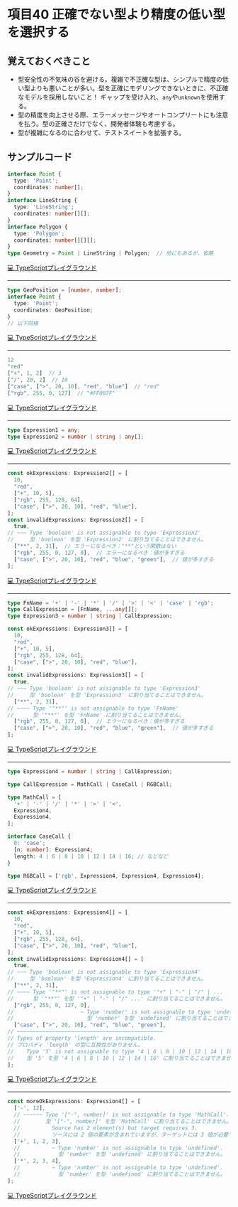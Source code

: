 # 項目40  正確でない型より精度の低い型を選択する

## 覚えておくべきこと

* 型安全性の不気味の谷を避ける。複雑で不正確な型は、シンプルで精度の低い型よりも悪いことが多い。型を正確にモデリングできないときに、不正確なモデルを採用しないこと！ ギャップを受け入れ、`any`や`unknown`を使用する。
* 型の精度を向上させる際、エラーメッセージやオートコンプリートにも注意を払う。型の正確さだけでなく、開発者体験も考慮する。
* 型が複雑になるのに合わせて、テストスイートを拡張する。

## サンプルコード

```ts
interface Point {
  type: 'Point';
  coordinates: number[];
}
interface LineString {
  type: 'LineString';
  coordinates: number[][];
}
interface Polygon {
  type: 'Polygon';
  coordinates: number[][][];
}
type Geometry = Point | LineString | Polygon;  // 他にもあるが、省略
```

[💻 TypeScriptプレイグラウンド](https://www.typescriptlang.org/ja/play/?ts=5.8.2#code/JYOwLgpgTgZghgYwgAgAoHtRmQbwFDLJgCeADhAFzIDkGW1A3AcguulACahyQDOVIAK4BbAEbQA2gF0mAXzxZo8JMgAyoCAGUwUUAHNczEuSrV1ILTv2NmrdlxA8I-ZELGSp0uQvBLEKDAAbYj10EENCY0oaIJCwm0I7Tm4+ARFxKGksmTx5KOQAcQh0YQgdYmQAXjRMcGQAHzUNbV0QA0bY0JAGQgB6XuRANblAawZAIIZAIQZAaIZAGQZAQAZAQHdAU1cgA)

----

```ts
type GeoPosition = [number, number];
interface Point {
  type: 'Point';
  coordinates: GeoPosition;
}
// 以下同様
```

[💻 TypeScriptプレイグラウンド](https://www.typescriptlang.org/ja/play/?ts=5.8.2#code/C4TwDgpgBA4hD2AFeBnAlsN8B2UC8UA2tgK4C2ARhAE4A0UplNAugNwBQa2wNAZgIYBjaMi7AoAb3ZQooSAC4oAclHclHGYPjxqAEy78eKRXCSoMWbBwC+7APR2ogU7lA0HKAYFUAblkA)

----

```js
12
"red"
["+", 1, 2]  // 3
["/", 20, 2]  // 10
["case", [">", 20, 10], "red", "blue"]  // "red"
["rgb", 255, 0, 127]  // "#FF007F"
```

[💻 TypeScriptプレイグラウンド](https://www.typescriptlang.org/ja/play/?ts=5.8.2#code/IwJgUARATgpgJhMBtCBqCAaABMbIC6WWA9MVgMzITGZYgAMehJZw9VAxgIYDOMtKAHy0G2NvmzR4tCACMANgFd+zUlikIqUAOayRAVn3ZGOEAHZVZCAGIAYrfr0ztiEA)

----

```ts
type Expression1 = any;
type Expression2 = number | string | any[];
```

[💻 TypeScriptプレイグラウンド](https://www.typescriptlang.org/ja/play/?ts=5.8.2#code/C4TwDgpgBAogHmAThAziglgewHYEYoC8UAhtiANwBQoksCyaW2ATIVNgK4C2ARhIlAA+UFMETpsAcyEkyAbQC65IA)

----

```ts
const okExpressions: Expression2[] = [
  10,
  "red",
  ["+", 10, 5],
  ["rgb", 255, 128, 64],
  ["case", [">", 20, 10], "red", "blue"],
];
const invalidExpressions: Expression2[] = [
  true,
// ~~~ Type 'boolean' is not assignable to type 'Expression2'
//     型 'boolean' を型 'Expression2' に割り当てることはできません。
  ["**", 2, 31],  // エラーになるべき："**"という関数はない
  ["rgb", 255, 0, 127, 0],  // エラーになるべき：値が多すぎる
  ["case", [">", 20, 10], "red", "blue", "green"],  // 値が多すぎる
];
```

[💻 TypeScriptプレイグラウンド](https://www.typescriptlang.org/ja/play/?ts=5.8.2#code/MYewdgzgLgBCDWBRAHgBwE4FMIQJbggC4YUNs9wAmAbQF0YBeGagKBhgEYAGAGjZgBEWACYC+7agIDUYzrxgBWWuOZCA5gCNZlBQp6dKADn0A2ACzL+k4AEMImWZIB82+d2WCRsgRoA2AVwdLWgBuFlBIWFwwADcbX1xhUiwcfEhiZPI0mnomVnYodEC+AHoSmAA-KpgAFQBPVEwYAHINEBBfTBswZphcCBgwEFg7PDUwGz8mqBAYKAam5szUqmaWMvZNwGj1FraOrp6YQCSGHaW0FIowSl7AawZAJyVAKIZAZX1AMwZAaIZAZQZACwZAewZAcwZALIMgD8GQDaDIBkhkAQAxWAQAKhh2n0AGYOB4YBtABUMgEuGQA-DDdAFYMb0AngwAwBY-7D4V9ACIMgDEGQBFqYAHUx+eMp0PQmm0un0bkoAHYuaiMTj8UTSYASBUAMgyALE1AJoMgDkGN7Q2z2RwCFz6ShuLgeISYUT6HwBBz6tRYTBgAQC8oSmXylihIA)

----

```ts
type FnName = '+' | '-' | '*' | '/' | '>' | '<' | 'case' | 'rgb';
type CallExpression = [FnName, ...any[]];
type Expression3 = number | string | CallExpression;

const okExpressions: Expression3[] = [
  10,
  "red",
  ["+", 10, 5],
  ["rgb", 255, 128, 64],
  ["case", [">", 20, 10], "red", "blue"],
];
const invalidExpressions: Expression3[] = [
  true,
// ~~~ Type 'boolean' is not assignable to type 'Expression3'
//     型 'boolean' を型 'Expression3' に割り当てることはできません。
  ["**", 2, 31],
// ~~~~ Type '"**"' is not assignable to type 'FnName'
//      型 '"**"' を型 'FnName' に割り当てることはできません。
  ["rgb", 255, 0, 127, 0],  // エラーになるべき：値が多すぎる
  ["case", [">", 20, 10], "red", "blue", "green"],  // 値が多すぎる
];
```

[💻 TypeScriptプレイグラウンド](https://www.typescriptlang.org/ja/play/?ts=5.8.2#code/C4TwDgpgBAYgdgOQIYFtoF4oHIDUWoA+2AtPkVgFRnYD01WAfPQDz0DGSAzhPQE4DmAIywBuAFChIUAMJIANnICiADzC8InTgEsA9nCiYA2vGRoANFAB01pHBCGAug-GToKtRu16AzAahwAVxRBCF5CKE5gXi04fnDZBXd1TV04cTE2PUioHQBrJM9UzgAuKAKUn0c-QzEoKABGAAYzWqgAInUAEzaWusM2nB6G5qgAVgdeqH6BQSGAJlHRi3q5gA4LADYAFgnW-o5uIf6GeZGmifauobbBOQCINt3nDKzgKBiAN3ktTvKvOBKZVUyX+3iqRlaUXuLRoNCgAD9EVAACrgaBYQQ6HRyCC2fBaTj+HRvLjafhwJC3aDAHRQVzYP6pbxYMSwurswDR6thMdjcXB8IAkhi5WEZPnwgGsGQBOSoAohkAyvqAMwZANEMgGUGQAWDIB7BkA5gyAWQZAH4MgG0GQDJDIAgBj2bQoFHmFm89V2bMRSNRUiw5st+MJcGJUFJWnJlJxdNp9KwJlQPFZcPZdWFrraguFobQEplCpVGp1BpNZpm80WFjOcwA7PmLlA2YAKhkAlwyAH4ZxYArBkVgE8GbWALH-ACQKgBkGQBYmoBNBkAcgyKs0HB4WY6nZaNC4dCDdCw3O4j9r8dQQOCPCxluGd3sDsTOIA)

----

```ts
type Expression4 = number | string | CallExpression;

type CallExpression = MathCall | CaseCall | RGBCall;

type MathCall = [
  '+' | '-' | '/' | '*' | '>' | '<',
  Expression4,
  Expression4,
];

interface CaseCall {
  0: 'case';
  [n: number]: Expression4;
  length: 4 | 6 | 8 | 10 | 12 | 14 | 16; // などなど
}

type RGBCall = ['rgb', Expression4, Expression4, Expression4];
```

[💻 TypeScriptプレイグラウンド](https://www.typescriptlang.org/ja/play/?ts=5.8.2#code/C4TwDgpgBAogHmAThAziglgewHYBYoC8U2ArgLYBGEiUAPlCsIutgOZ1QDCAhgDa-wkqDDgDcAKHGhIXPgITI0WbISgBZbsAAWPfhx4oIu3hwBKAcQBCxiVPDQN246oDa4qFADkAak8dPALR+9J4A9MFeAFQRngB8MQA8ngA07rAKwsq4qR6CiiJ4qQC6tizA1ABm3ADG0AZGclAA3mkADABcXtXchp4SHi7YnaSU1EWdeZk4uP1QvBBs2p349ABsHAAcHACMrTsATDsrUNurolChoVCAVgyAlgx34gC+ktLQFtaNRC6eiKwUKekhEppslAfksqDJsC8CUgA)

----

```ts
const okExpressions: Expression4[] = [
  10,
  "red",
  ["+", 10, 5],
  ["rgb", 255, 128, 64],
  ["case", [">", 20, 10], "red", "blue"],
];
const invalidExpressions: Expression4[] = [
  true,
// ~~~ Type 'boolean' is not assignable to type 'Expression4'
//     型 'boolean' を型 'Expression4' に割り当てることはできません。
  ["**", 2, 31],
// ~~~~ Type '"**"' is not assignable to type '"+" | "-" | "/" | ...
//      型 '"**"' を型 '"+" | "-" | "/" ...' に割り当てることはできません。
  ["rgb", 255, 0, 127, 0],
//                     ~ Type 'number' is not assignable to type 'undefined'.
//                       型 'number' を型 'undefined' に割り当てることはできません。
  ["case", [">", 20, 10], "red", "blue", "green"],
// ~~~~~~~~~~~~~~~~~~~~~~~~~~~~~~~~~~~~~~~~~~~~~~
// Types of property 'length' are incompatible.
// プロパティ 'length' の型に互換性がありません。
//    Type '5' is not assignable to type '4 | 6 | 8 | 10 | 12 | 14 | 16'.
//    型 '5' を型 '4 | 6 | 8 | 10 | 12 | 14 | 16' に割り当てることはできません。
];
```

[💻 TypeScriptプレイグラウンド](https://www.typescriptlang.org/ja/play/?ts=5.8.2#code/MYewdgzgLgBCDWBRAHgBwE4FMIQJbggC4YUNs9wAWAbQF0YBeGagKBhgEYAGAGjZgBEWACYC+7agIDUYzrxgBWWuOZCA5gCNZAJgUKenbQA4DANkrL+k4AEMImWZIB8O+d2WCRsgRoA2AVwdLWgBuFlBIWFwwADcbX1xhUiwcfEhiZPI0mnomVnYodEC+AHoSmAA-KpgAFQBPVEwYAHINEBBfTBswZphcCBgwEFg7PDUwGz8mqBAYKAam5szUqmaWMvZNwGj1FraOrp6YQCSGHaW0FIowSl7AawZAJyVAKIZAZX1AMwZAaIZAZQZACwZAewZAcwZALIMgD8GQDaDIBkhkAQAxWAQAKhhOgMAGYOJYNlVqvVGi1YfDev1BsMYKNcONJp05rN5ljmtIBDAAD6CAC0dMZAhKrJgADoeetypt2KccQJeidsTIGczOey6TyubdHq9Pr9AaDIdD0JodHoDG5tAB2XWo-kC01mgUVWoLFpgfwAWw0mHQeIGQxGqVJUwpc2tzX8YGEmAAZtFMMJmly+ebo9HTraHU7Rad-YGQ2Awwrnu9vv9geCoRIBLZ7I4BC4DNo3FwPEIw94-IFvGosJgwAJjZV0V3uz3e33++io5jsHAgzAMCBGuh5i1OmA1FAABa9GxYPpgUB21A2KC4KaRjaAdYZALcMgEWGQBjDIBihlnrYXy5ggDsGLY3QBJcoBt40A5AaAGQZAEIMDzVUIbJsw4tAoLoEu6YwTF6Mw+tSlCSqYkpGJK3CodoqEIYyHCmBGUbbKBSYtFhMBIYyKHYVw6GYahuEwPcWbKrmAEsKEQA)

----

```ts
const moreOkExpressions: Expression4[] = [
  ['-', 12],
  // ~~~~~~ Type '["-", number]' is not assignable to type 'MathCall'.
  //        型 '["-", number]' を型 'MathCall' に割り当てることはできません。
  //          Source has 2 element(s) but target requires 3.
  //          ソースには 2 個の要素が含まれていますが、ターゲットには 3 個が必要です。
  ['+', 1, 2, 3],
  //          ~ Type 'number' is not assignable to type 'undefined'.
  //            型 'number' を型 'undefined' に割り当てることはできません。
  ['*', 2, 3, 4],
  //          ~ Type 'number' is not assignable to type 'undefined'.
  //            型 'number' を型 'undefined' に割り当てることはできません。
];
```

[💻 TypeScriptプレイグラウンド](https://www.typescriptlang.org/ja/play/?ts=5.8.2#code/MYewdgzgLgBAtiATgUwPIGsCiAPADiiCAS3AgC4Yd9lCSwAWAbQF0YBeGRgKBk4HIAtHwA0MAIwAmZsJ4wA9HJgA-FapgAVAJ65kMPowBEAg6LABXOACNkiZnxhEIMMCFgBDWgHMwbywBtdKBAYKG1dPgBZNygACwBhNz8-PgA6WQVeTMzAaPU9Q2NTC2tbe0AkhlzI6PjE5JhAawZAJyVAKIZAZX1AMwZAaIZAZQZACwZAewZAcwZAWQZAPwZAbQZAZIZAIAZ0xSz5gGUQM0RgXRiPGAkYZAC4ZDAoAAoIAEoYSzNYKDdET2RYFABHMyICGABmNN4M+azAXoZAD8MgE6GOp9LYwQDQCoA7BkAgZGAAl9ADIMgGoVEaAGIY2oARBhGgE0GRGAQAZAP0MgMATQyAYYZABMMYM+UMRgFH9WEDHEzXiMPgAahE4lEElEH2ksz+WSUGjCenMVhs9kczlcMA8xG8vgCIWCoR0ejMYAAJsgAGZEMDIbWpQVCrIVCXFMoVLW6g1Gk31Zrtbr9YbjaayNkAKi5vM+onoAp+c3NIq0Gr4VqlDicLncXh8-kCarFfDt+sNxtNofNFvFRVj5U1OqzjvsjVanV6g1GkxmzAA3EA)
